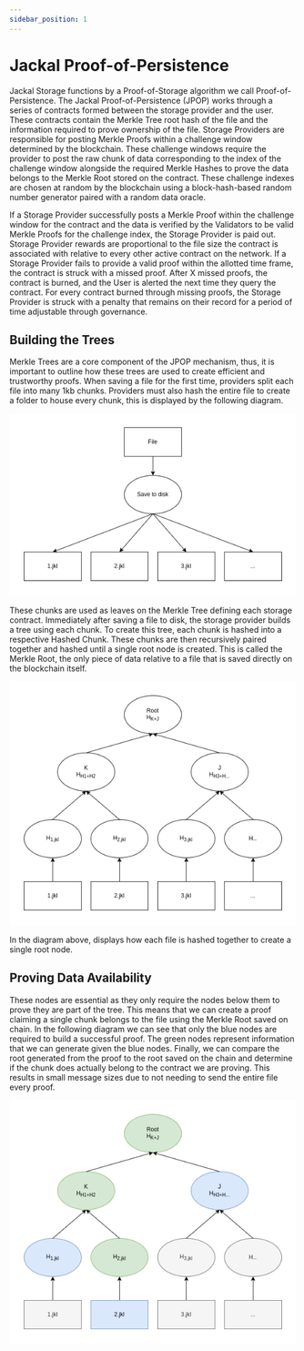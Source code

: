 ```yaml
---
sidebar_position: 1
---
```


# Jackal Proof-of-Persistence

Jackal Storage functions by a Proof-of-Storage algorithm we call Proof-of-Persistence. The Jackal Proof-of-Persistence (JPOP) works through a series of contracts formed between the storage provider and the user. These contracts contain the Merkle Tree root hash of the file and the information required to prove ownership of the file. Storage Providers are responsible for posting Merkle Proofs within a challenge window determined by the blockchain. These challenge windows require the provider to post the raw chunk of data corresponding to the index of the challenge window alongside the required Merkle Hashes to prove the data belongs to the Merkle Root stored on the contract. These challenge indexes are chosen at random by the blockchain using a block-hash-based random number generator paired with a random data oracle.

If a Storage Provider successfully posts a Merkle Proof within the challenge window for the contract and the data is verified by the Validators to be valid Merkle Proofs for the challenge index, the Storage Provider is paid out. Storage Provider rewards are proportional to the file size the contract is associated with relative to every other active contract on the network. If a Storage Provider fails to provide a valid proof within the allotted time frame, the contract is struck with a missed proof. After X missed proofs, the contract is burned, and the User is alerted the next time they query the contract. For every contract burned through missing proofs, the Storage Provider is struck with a penalty that remains on their record for a period of time adjustable through governance.

## Building the Trees
Merkle Trees are a core component of the JPOP mechanism, thus, it is important to outline how these trees are used to create efficient and trustworthy proofs. When saving a file for the first time, providers split each file into many 1kb chunks. Providers must also hash the entire file to create a folder to house every chunk, this is displayed by  the following diagram.

![File Tree](/img/jkl_paper/tree1.png)

These chunks are used as leaves on the Merkle Tree defining each storage contract. Immediately after saving a file to disk, the storage provider builds a tree using each chunk. To create this tree, each chunk is hashed into a respective Hashed Chunk. These chunks are then recursively paired together and hashed until a single root node is created. This is called the Merkle Root, the only piece of data relative to a file that is saved directly on the blockchain itself.

![Merkle Roots](/img/jkl_paper/tree2.png)

In the diagram above, displays how each file is hashed together to create a single root node.

## Proving Data Availability
These nodes are essential as they only require the nodes below them to prove they are part of the tree. This means that we can create a proof claiming a single chunk belongs to the file using the Merkle Root saved on chain. In the following diagram we can see that only the blue nodes are required to build a successful proof. The green nodes represent information that we can generate given the blue nodes. Finally, we can compare the root generated from the proof to the root saved on the chain and determine if the chunk does actually belong to the contract we are proving. This results in small message sizes due to not needing to send the entire file every proof.

![Merkle Roots Graphed](/img/jkl_paper/tree3.png)
